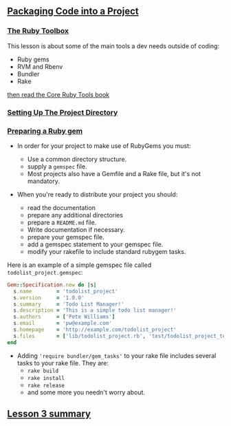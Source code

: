 ## [Packaging Code into a Project](https://launchschool.com/lessons/2fdb1ef0/assignments)
### [The Ruby Toolbox](https://launchschool.com/lessons/2fdb1ef0/assignments/c8dcc861)
   This lesson is about some of the main tools a dev needs outside of coding:
   - Ruby gems
   - RVM and Rbenv
   - Bundler
   - Rake

[then read the Core Ruby Tools book](https://github.com/SandyRodger/launch_school_books/blob/main/ruby_core_tools.md)

### [Setting Up The Project Directory](https://launchschool.com/lessons/2fdb1ef0/assignments/1752fa44)

### [Preparing a Ruby gem](https://launchschool.com/lessons/2fdb1ef0/assignments/918536a2)

- In order for your project to make use of RubyGems you must:
  - Use a common directory structure.
  - supply a `gemspec` file.
  - Most projects also have a Gemfile and a Rake file, but it's not mandatory.

- When you're ready to distribute your project you should:
  -  read the documentation
  -  prepare any additional directories
  -  prepare a `README.md` file.
  -  Write documentation if necessary.
  -  prepare your gemspec file.
  -  add a gemspec statement to your gemspec file.
  -  modify your rakefile to include standard rubygem tasks.

Here is an example of a simple gemspec file called `todolist_project.gemspec`:
```ruby
Gem::Specification.new do |s|
  s.name        = 'todolist_project'
  s.version     = '1.0.0'
  s.summary     = 'Todo List Manager!'
  s.description = 'This is a simple todo list manager!'
  s.authors     = ['Pete Williams']
  s.email       = 'pw@example.com'
  s.homepage    = 'http://example.com/todolist_project'
  s.files       = ['lib/todolist_project.rb', 'test/todolist_project_test.rb']
end
```

- Adding `'require bundler/gem_tasks'` to your rake file includes several tasks to your rake file. They are:
  - `rake build`
  - `rake install`
  - `rake release`
  - and some more you needn't worry about.

## [Lesson 3 summary](https://launchschool.com/lessons/2fdb1ef0/assignments/8baba62e)

